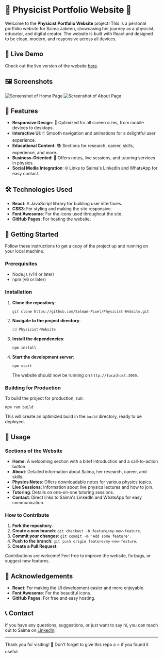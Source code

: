 # 🌌 Physicist Portfolio Website 🌟

Welcome to the **Physicist Portfolio Website** project! This is a personal portfolio website for Saima Jabeen, showcasing her journey as a physicist, educator, and digital creator. The website is built with React and designed to be clean, modern, and responsive across all devices.

## 🚀 Live Demo

Check out the live version of the website [here](#).

## 🖼️ Screenshots

![Screenshot of Home Page](#) <!-- Add actual image URLs here -->
![Screenshot of About Page](#)

## 🎯 Features

- **Responsive Design**: 📱 Optimized for all screen sizes, from mobile devices to desktops.
- **Interactive UI**: 🖱️ Smooth navigation and animations for a delightful user experience.
- **Educational Content**: 📚 Sections for research, career, skills, experience, and more.
- **Business-Oriented**: 💼 Offers notes, live sessions, and tutoring services in physics.
- **Social Media Integration**: 🌐 Links to Saima's LinkedIn and WhatsApp for easy contact.

## 🛠️ Technologies Used

- **React**: A JavaScript library for building user interfaces.
- **CSS3**: For styling and making the site responsive.
- **Font Awesome**: For the icons used throughout the site.
- **GitHub Pages**: For hosting the website.

## 📝 Getting Started

Follow these instructions to get a copy of the project up and running on your local machine.

### Prerequisites

- Node.js (v14 or later)
- npm (v6 or later)

### Installation

1. **Clone the repository**:
   ```bash
   git clone https://github.com/Salman-Pixel/Physicist-Website.git
   ```

2. **Navigate to the project directory**:
   ```bash
   cd Physicist-Website
   ```

3. **Install the dependencies**:
   ```bash
   npm install
   ```

4. **Start the development server**:
   ```bash
   npm start
   ```
   The website should now be running on `http://localhost:3000`.

### Building for Production

To build the project for production, run:
```bash
npm run build
```
This will create an optimized build in the `build` directory, ready to be deployed.

## 📄 Usage

### Sections of the Website

- **Home**: A welcoming section with a brief introduction and a call-to-action button.
- **About**: Detailed information about Saima, her research, career, and skills.
- **Physics Notes**: Offers downloadable notes for various physics topics.
- **Live Sessions**: Information about live physics lectures and how to join.
- **Tutoring**: Details on one-on-one tutoring sessions.
- **Contact**: Direct links to Saima's LinkedIn and WhatsApp for easy communication.

### How to Contribute

1. **Fork the repository**.
2. **Create a new branch**: `git checkout -b feature/my-new-feature`.
3. **Commit your changes**: `git commit -m 'Add some feature'`.
4. **Push to the branch**: `git push origin feature/my-new-feature`.
5. **Create a Pull Request**.

Contributions are welcome! Feel free to improve the website, fix bugs, or suggest new features.

## 🌟 Acknowledgements

- **React**: For making the UI development easier and more enjoyable.
- **Font Awesome**: For the beautiful icons.
- **GitHub Pages**: For free and easy hosting.

## 📞 Contact

If you have any questions, suggestions, or just want to say hi, you can reach out to Saima on [LinkedIn](https://www.linkedin.com/in/salman-pixel).

---

Thank you for visiting! 🙏 Don't forget to give this repo a ⭐ if you found it useful.
